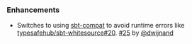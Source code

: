 ### Enhancements

+ Switches to using [sbt-compat][] to avoid runtime errors like [typesafehub/sbt-whitesource#20][].
  [#25][] by [@dwijnand][]

[sbt-compat]: https://github.com/dwijnand/sbt-compat
[typesafehub/sbt-whitesource#20]: https://github.com/typesafehub/sbt-whitesource/issues/20

[#25]: https://github.com/dwijnand/sbt-project-graph/pull/25
[@dwijnand]: https://github.com/dwijnand
